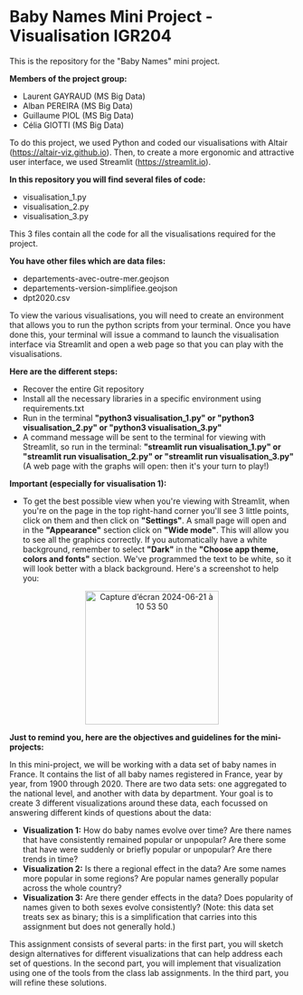 # Baby Names Mini Project - Visualisation IGR204

This is the repository for the "Baby Names" mini project.

**Members of the project group:**  
- Laurent GAYRAUD (MS Big Data)
- Alban PEREIRA (MS Big Data)
- Guillaume PIOL (MS Big Data)
- Célia GIOTTI (MS Big Data)

To do this project, we used Python and coded our visualisations with Altair (https://altair-viz.github.io). Then, to create a more ergonomic and attractive user interface, we used Streamlit (https://streamlit.io). 

**In this repository you will find several files of code:**
- visualisation_1.py
- visualisation_2.py
- visualisation_3.py

This 3 files contain all the code for all the visualisations required for the project.

**You have other files which are data files:**
- departements-avec-outre-mer.geojson
- departements-version-simplifiee.geojson
- dpt2020.csv

To view the various visualisations, you will need to create an environment that allows you to run the python scripts from your terminal. Once you have done this, your terminal will issue a command to launch the visualisation interface via Streamlit and open a web page so that you can play with the visualisations.

**Here are the different steps:**  
- Recover the entire Git repository
- Install all the necessary libraries in a specific environment using requirements.txt
- Run in the terminal **"python3 visualisation_1.py" or "python3 visualisation_2.py" or "python3 visualisation_3.py"**
- A command message will be sent to the terminal for viewing with Streamlit, so run in the terminal: **"streamlit run visualisation_1.py" or "streamlit run visualisation_2.py" or "streamlit run visualisation_3.py"** (A web page with the graphs will open: then it's your turn to play!)

**Important (especially for visualisation 1):**
- To get the best possible view when you're viewing with Streamlit, when you're on the page in the top right-hand corner you'll see 3 little points, click on them and then click on **"Settings"**. A small page will open and in the **"Appearance"** section click on **"Wide mode"**. This will allow you to see all the graphics correctly.
If you automatically have a white background, remember to select **"Dark"** in the **"Choose app theme, colors and fonts"** section. We've programmed the text to be white, so it will look better with a black background. 
Here's a screenshot to help you:

<p align="center">
  <img width="236" alt="Capture d’écran 2024-06-21 à 10 53 50" src="https://github.com/celiagiotti/visualisation_mini-project/assets/144688454/05636e5a-e5fa-4411-af24-7cb8968b4b6e">
</p>

**Just to remind you, here are the objectives and guidelines for the mini-projects:** 

In this mini-project, we will be working with a data set of baby names in France. It contains the list of all baby names registered in France, year by year, from 1900 through 2020. There are two data sets: one aggregated to the national level, and another with data by department. Your goal is to create 3 different visualizations around these data, each focussed on answering different kinds of questions about the data:

- **Visualization 1:** How do baby names evolve over time? Are there names that have consistently remained popular or unpopular? Are there some that have were suddenly or briefly popular or unpopular? Are there trends in time?
- **Visualization 2:** Is there a regional effect in the data? Are some names more popular in some regions? Are popular names generally popular across the whole country?
- **Visualization 3:** Are there gender effects in the data? Does popularity of names given to both sexes evolve consistently? (Note: this data set treats sex as binary; this is a simplification that carries into this assignment but does not generally hold.)

This assignment consists of several parts: in the first part, you will sketch design alternatives for different visualizations that can help address each set of questions. In the second part, you will implement that visualization using one of the tools from the class lab assignments. In the third part, you will refine these solutions.



